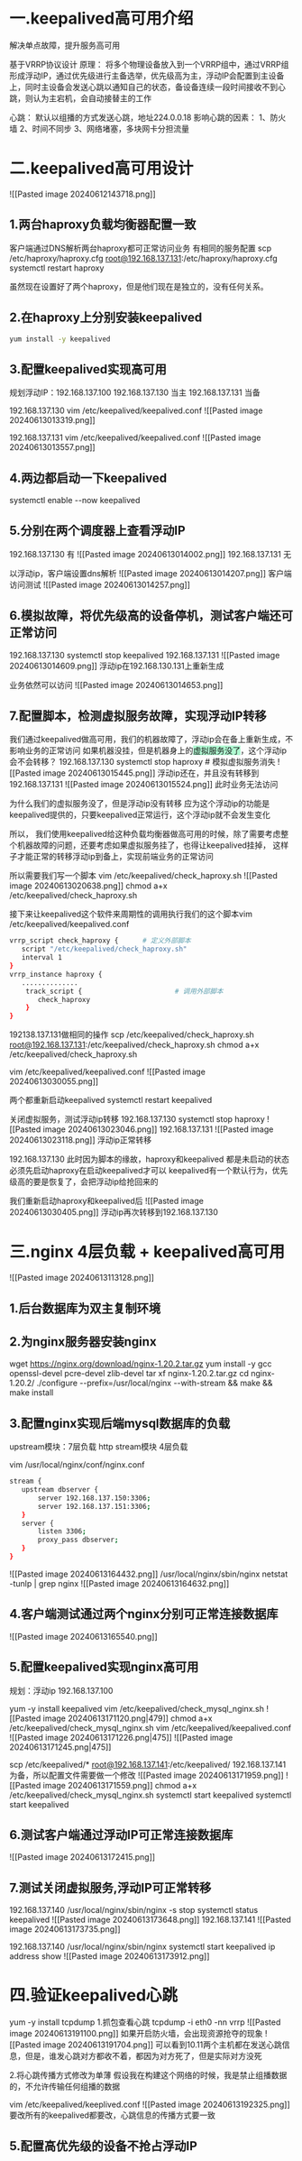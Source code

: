 # 一.keepalived高可用介绍

解决单点故障，提升服务高可用

基于VRRP协议设计
原理：
将多个物理设备放入到一个VRRP组中，通过VRRP组形成浮动IP，通过优先级进行主备选举，优先级高为主，浮动IP会配置到主设备上，同时主设备会发送心跳以通知自己的状态，备设备连续一段时间接收不到心跳，则认为主宕机，会自动接替主的工作

心跳：
默认以组播的方式发送心跳，地址224.0.0.18
影响心跳的因素：
1、防火墙
2、时间不同步
3、网络堵塞，多块网卡分担流量

# 二.keepalived高可用设计

![[Pasted image 20240612143718.png]]
## 1.两台haproxy负载均衡器配置一致

客户端通过DNS解析两台haproxy都可正常访问业务
有相同的服务配置
scp /etc/haproxy/haproxy.cfg
root@192.168.137.131:/etc/haproxy/haproxy.cfg
systemctl restart haproxy

虽然现在设置好了两个haproxy，但是他们现在是独立的，没有任何关系。

## 2.在haproxy上分别安装keepalived

```bash
yum install -y keepalived
```

## 3.配置keepalived实现高可用

规划浮动IP：192.168.137.100
192.168.137.130 当主
192.168.137.131 当备

192.168.137.130
vim  /etc/keepalived/keepalived.conf
![[Pasted image 20240613013319.png]]

192.168.137.131
vim  /etc/keepalived/keepalived.conf
![[Pasted image 20240613013557.png]]

## 4.两边都启动一下keepalived
systemctl enable --now keepalived


## 5.分别在两个调度器上查看浮动IP

192.168.137.130 有
![[Pasted image 20240613014002.png]]
192.168.137.131 无

以浮动ip，客户端设置dns解析
![[Pasted image 20240613014207.png]]
客户端访问测试
![[Pasted image 20240613014257.png]]

## 6.模拟故障，将优先级高的设备停机，测试客户端还可正常访问

192.168.137.130
systemctl stop keepalived
192.168.137.131
![[Pasted image 20240613014609.png]]
浮动ip在192.168.130.131上重新生成

业务依然可以访问
![[Pasted image 20240613014653.png]]

## 7.配置脚本，检测虚拟服务故障，实现浮动IP转移

我们通过keepalived做高可用，我们的机器故障了，浮动ip会在备上重新生成，不影响业务的正常访问
如果机器没挂，但是机器身上的<span style="background:#affad1">虚拟服务没了</span>，这个浮动ip会不会转移？
192.168.137.130
systemctl stop haproxy # 模拟虚拟服务消失
![[Pasted image 20240613015445.png]]
浮动ip还在，并且没有转移到192.168.137.131
![[Pasted image 20240613015524.png]]
此时业务无法访问

为什么我们的虚拟服务没了，但是浮动ip没有转移
应为这个浮动ip的功能是keepalived提供的，只要keepalived正常运行，这个浮动ip就不会发生变化

所以， 我们使用keepalived给这种负载均衡器做高可用的时候，除了需要考虑整个机器故障的问题，还要考虑如果虚拟服务挂了，也得让keepalived挂掉，
这样子才能正常的转移浮动ip到备上，实现前端业务的正常访问

所以需要我们写一个脚本
vim /etc/keepalived/check_haproxy.sh
![[Pasted image 20240613020638.png]]
chmod a+x /etc/keepalived/check_haproxy.sh

接下来让keepalived这个软件来周期性的调用执行我们的这个脚本vim /etc/keepalived/keepalived.conf

```bash
vrrp_script check_haproxy {      # 定义外部脚本 
   script "/etc/keepalived/check_haproxy.sh"
   interval 1
}
vrrp_instance haproxy {
   ..............
    track_script {                       # 调用外部脚本 
       check_haproxy
    }
}
```

192138.137.131做相同的操作
scp /etc/keepalived/check_haproxy.sh root@192.168.137.131:/etc/keepalived/check_haproxy.sh
chmod a+x /etc/keepalived/check_haproxy.sh

vim /etc/keepalived/keepalived.conf
![[Pasted image 20240613030055.png]]


两个都重新启动keepalived
systemctl restart keepalived

关闭虚拟服务，测试浮动ip转移
192.168.137.130
 systemctl stop haproxy
![[Pasted image 20240613023046.png]]
192.168.137.131
![[Pasted image 20240613023118.png]]
浮动ip正常转移

192.168.137.130
此时因为脚本的缘故，haproxy和keepalived 都是未启动的状态
必须先启动haproxy在启动keepalived才可以
keepalived有一个默认行为，优先级高的要是恢复了，会把浮动ip给抢回来的

我们重新启动haproxy和keepalived后
![[Pasted image 20240613030405.png]]
浮动ip再次转移到192.168.137.130



# 三.nginx 4层负载 + keepalived高可用
![[Pasted image 20240613113128.png]]


## 1.后台数据库为双主复制环境
## 2.为nginx服务器安装nginx

wget https://nginx.org/download/nginx-1.20.2.tar.gz
yum install -y gcc openssl-devel pcre-devel zlib-devel
tar xf nginx-1.20.2.tar.gz
cd nginx-1.20.2/
./configure --prefix=/usr/local/nginx --with-stream && make && make install

## 3.配置nginx实现后端mysql数据库的负载

upstream模块：7层负载 http
stream模块        4层负载

vim /usr/local/nginx/conf/nginx.conf
```bash title:stream模块配置
stream {
   upstream dbserver {
       server 192.168.137.150:3306;
       server 192.168.137.151:3306;
   }
   server {
       listen 3306;
       proxy_pass dbserver;
   }
}
```
![[Pasted image 20240613164432.png]]
/usr/local/nginx/sbin/nginx 
netstat -tunlp | grep nginx
![[Pasted image 20240613164632.png]]

## 4.客户端测试通过两个nginx分别可正常连接数据库
![[Pasted image 20240613165540.png]]


## 5.配置keepalived实现nginx高可用

规划：浮动ip 192.168.137.100

yum -y install keepalived
vim /etc/keepalived/check_mysql_nginx.sh
![[Pasted image 20240613171120.png|479]]
chmod  a+x  /etc/keepalived/check_mysql_nginx.sh
vim /etc/keepalived/keepalived.conf
![[Pasted image 20240613171226.png|475]]
![[Pasted image 20240613171245.png|475]]

 scp /etc/keepalived/* root@192.168.137.141:/etc/keepalived/
 192.168.137.141为备，所以配置文件需要做一个修改
![[Pasted image 20240613171959.png]]
![[Pasted image 20240613171559.png]]
 chmod  a+x  /etc/keepalived/check_mysql_nginx.sh
systemctl start keepalived
systemctl start keepalived

## 6.测试客户端通过浮动IP可正常连接数据库
![[Pasted image 20240613172415.png]]

## 7.测试关闭虚拟服务,浮动IP可正常转移

192.168.137.140
/usr/local/nginx/sbin/nginx -s stop
systemctl status keepalived
![[Pasted image 20240613173648.png]]
192.168.137.141
![[Pasted image 20240613173735.png]]

192.168.137.140
/usr/local/nginx/sbin/nginx
systemctl start keepalived
ip address show
![[Pasted image 20240613173912.png]]


# 四.验证keepalived心跳

yum -y install tcpdump
1.抓包查看心跳
tcpdump -i eth0 -nn vrrp
![[Pasted image 20240613191100.png]]
如果开启防火墙，会出现资源抢夺的现象
![[Pasted image 20240613191704.png]]
可以看到10.11两个主机都在发送心跳信息，但是，谁发心跳对方都收不着，都因为对方死了，但是实际对方没死


2.将心跳传播方式修改为单薄
假设我在构建这个网络的时候，我是禁止组播数据的，不允许传输任何组播的数据

vim /etc/keepalived/keeplived.conf
![[Pasted image 20240613192325.png]]
要改所有的keepalived都要改，心跳信息的传播方式要一致
## 5.配置高优先级的设备不抢占浮动IP
